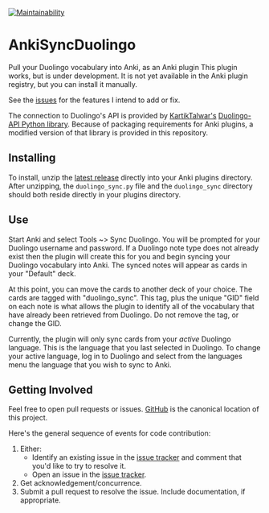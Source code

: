 [![Maintainability](https://api.codeclimate.com/v1/badges/f41f309b1d86a357597b/maintainability)](https://codeclimate.com/github/JASchilz/AnkiSyncDuolingo/maintainability)

# AnkiSyncDuolingo
Pull your Duolingo vocabulary into Anki, as an Anki plugin This plugin works, but is under development. It is not yet available in the Anki plugin registry, but you can install it manually.

See the [issues](https://github.com/JASchilz/AnkiSyncDuolingo/issues/) for the features I intend to add or fix.

The connection to Duolingo's API is provided by [KartikTalwar's](https://github.com/KartikTalwar/) [Duolingo-API Python library](https://github.com/KartikTalwar/Duolingo/). Because of packaging requirements for Anki plugins, a modified version of that library is provided in this repository.

## Installing
To install, unzip the [latest release](https://github.com/JASchilz/AnkiSyncDuolingo/releases/latest/) directly into your Anki plugins directory. After unzipping, the `duolingo_sync.py` file and the `duolingo_sync` directory should both reside directly in your plugins directory.

## Use
Start Anki and select Tools ~> Sync Duolingo. You will be prompted for your Duolingo username and password. If a Duolingo note type does not already exist then the plugin will create this for you and begin syncing your Duolingo vocabulary into Anki. The synced notes will appear as cards in your "Default" deck. 

At this point, you can move the cards to another deck of your choice. The cards are tagged with "duolingo_sync". This tag, plus the unique "GID" field on each note is what allows the plugin to identify all of the vocabulary that have already been retrieved from Duolingo. Do not remove the tag, or change the GID.

Currently, the plugin will only sync cards from your *active* Duolingo language. This is the language that you last selected in Duolingo. To change your active language, log in to Duolingo and select from the languages menu the language that you wish to sync to Anki.

## Getting Involved

Feel free to open pull requests or issues. [GitHub](https://github.com/JASchilz/AnkiSyncDuolingo) is the canonical location of this project.

Here's the general sequence of events for code contribution:

1. Either:
    * Identify an existing issue in the [issue tracker](https://github.com/JASchilz/AnkiSyncDuolingo/issues/) and comment that you'd like to try to resolve it.
    * Open an issue in the [issue tracker](https://github.com/JASchilz/AnkiSyncDuolingo/issues/).
2. Get acknowledgement/concurrence.
3. Submit a pull request to resolve the issue. Include documentation, if appropriate.

